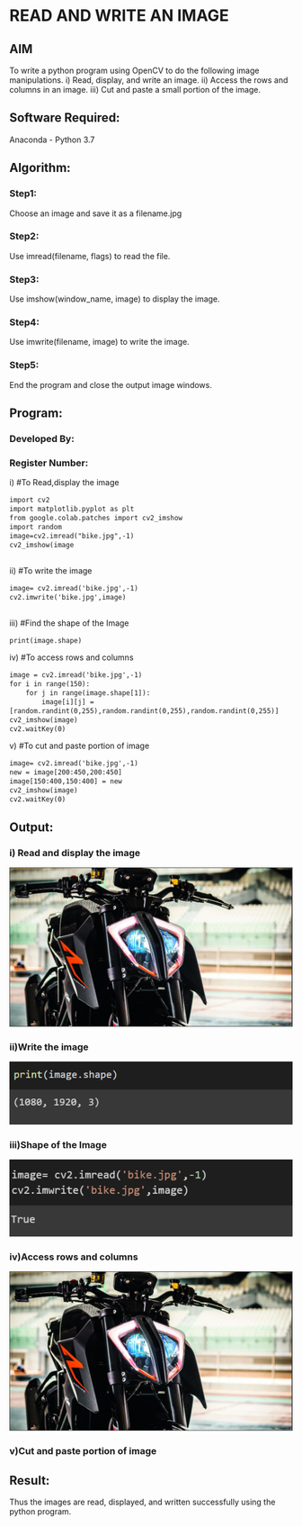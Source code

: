 # READ AND WRITE AN IMAGE
## AIM
To write a python program using OpenCV to do the following image manipulations.
i) Read, display, and write an image.
ii) Access the rows and columns in an image.
iii) Cut and paste a small portion of the image.

## Software Required:
Anaconda - Python 3.7
## Algorithm:
### Step1:
Choose an image and save it as a filename.jpg
### Step2:
Use imread(filename, flags) to read the file.
### Step3:
Use imshow(window_name, image) to display the image.
### Step4:
Use imwrite(filename, image) to write the image.
### Step5:
End the program and close the output image windows.
## Program:
### Developed By:
### Register Number: 
i) #To Read,display the image
```
import cv2
import matplotlib.pyplot as plt
from google.colab.patches import cv2_imshow
import random
image=cv2.imread("bike.jpg",-1)
cv2_imshow(image
  

```
ii) #To write the image
```
image= cv2.imread('bike.jpg',-1)
cv2.imwrite('bike.jpg',image)


```
iii) #Find the shape of the Image
```
print(image.shape)

```
iv) #To access rows and columns

```
image = cv2.imread('bike.jpg',-1)
for i in range(150):
    for j in range(image.shape[1]):
        image[i][j] = [random.randint(0,255),random.randint(0,255),random.randint(0,255)]
cv2_imshow(image)
cv2.waitKey(0)

```
v) #To cut and paste portion of image
```
image= cv2.imread('bike.jpg',-1)
new = image[200:450,200:450]
image[150:400,150:400] = new
cv2_imshow(image)
cv2.waitKey(0)
```
## Output:

### i) Read and display the image
![output](d1.png)

### ii)Write the image

![](d2.png)


### iii)Shape of the Image
![](d3.png)

### iv)Access rows and columns

![](d1.png)

### v)Cut and paste portion of image


## Result:
Thus the images are read, displayed, and written successfully using the python program.


